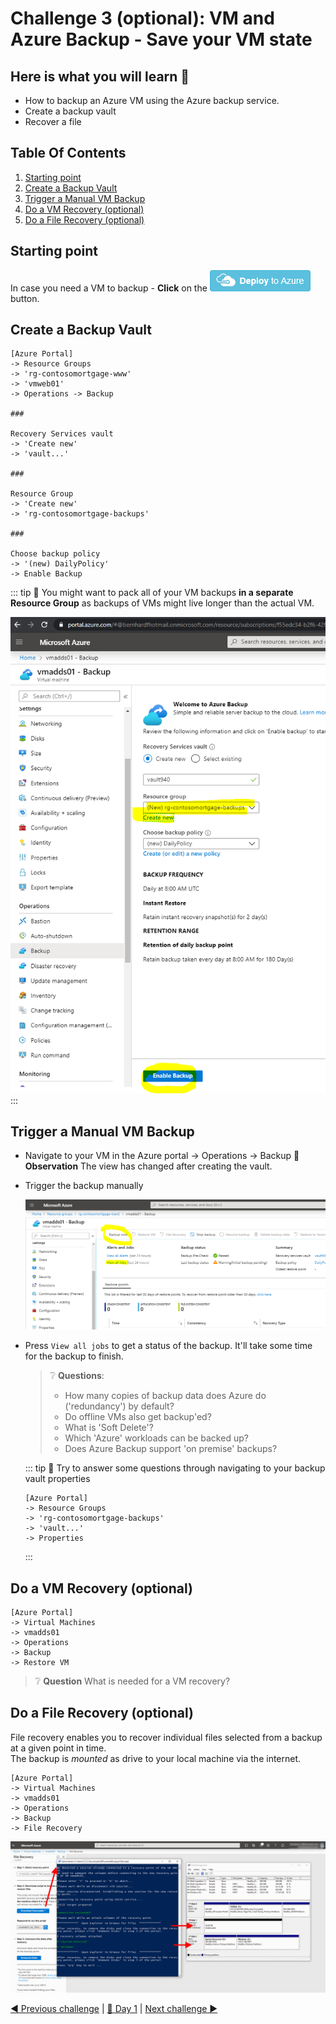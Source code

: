 # Challenge 3 (optional): VM and Azure Backup - Save your VM state

## Here is what you will learn 🎯

- How to backup an Azure VM using the Azure backup service.
- Create a backup vault
- Recover a file

## Table Of Contents

1. [Starting point](#starting-point)
2. [Create a Backup Vault](#create-a-backup-vault)
3. [Trigger a Manual VM Backup](#trigger-a-manual-vm-backup)
4. [Do a VM Recovery (optional)](#do-a-vm-recovery-optional)
5. [Do a File Recovery (optional)](#do-a-file-recovery-optional)

## Starting point  

In case you need a VM to backup - **Click** on the
<a href="https://portal.azure.com/#create/Microsoft.Template/uri/https%3A%2F%2Fraw.githubusercontent.com%2Fazuredevcollege%2Ftrainingdays%2Fmaster%2Fday1%2Fchallenge-03%2Fchallengestart%2Fchallengestart.json"><img src="./challengestart/deploytoazure.png"/></a>
button.

## Create a Backup Vault

```
[Azure Portal] 
-> Resource Groups 
-> 'rg-contosomortgage-www' 
-> 'vmweb01'
-> Operations -> Backup

###

Recovery Services vault 
-> 'Create new' 
-> 'vault...'

###

Resource Group 
-> 'Create new' 
-> 'rg-contosomortgage-backups'

###

Choose backup policy 
-> '(new) DailyPolicy' 
-> Enable Backup
```  

::: tip
📝 You might want to pack all of your VM backups **in a separate Resource Group** as backups of VMs might live longer than the actual VM.

![EnableBackup](./images/enableBackup1.png)
:::

## Trigger a Manual VM Backup

- Navigate to your VM in the Azure portal -> Operations -> Backup
  🔎 **Observation** The view has changed after creating the vault.  
- Trigger the backup manually

  ![Trigger the backup manually](./images/enableBackupTriggerManually.png)  
  
- Press `View all jobs` to get a status of the backup. It'll take some time for the backup to finish.

  > ❔ **Questions**:
  >
  > - How many copies of backup data does Azure do ('redundancy') by default?
  > - Do offline VMs also get backup'ed?
  > - What is 'Soft Delete'?
  > - Which 'Azure' workloads can be backed up?
  > - Does Azure Backup support 'on premise' backups?

  ::: tip
  📝 Try to answer some questions through navigating to your backup vault properties  

  ```
  [Azure Portal] 
  -> Resource Groups 
  -> 'rg-contosomortgage-backups' 
  -> 'vault...' 
  -> Properties
  ```

  :::

## Do a VM Recovery (optional)

```
[Azure Portal]
-> Virtual Machines 
-> vmadds01 
-> Operations 
-> Backup 
-> Restore VM
```

> ❔ **Question** What is needed for a VM recovery?  

## Do a File Recovery (optional)

File recovery enables you to recover individual files selected from a backup at a given point in time.  
The backup is _mounted_ as drive to your local machine via the internet.  

```
[Azure Portal] 
-> Virtual Machines 
-> vmadds01 
-> Operations 
-> Backup 
-> File Recovery  
```  

![File Restore](./images/enableBackupFileRestore.png)

[◀ Previous challenge](../challenge-02/README.md) | [🔼 Day 1](../README.md) | [Next challenge ▶](../challenge-04/README.md)
